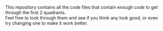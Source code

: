 This repository contains all the code files that contain enough code to get through
the first 2 quadrants.  
Feel free to look through them and see if you think any look good, or even try changing
one to make it work better.
